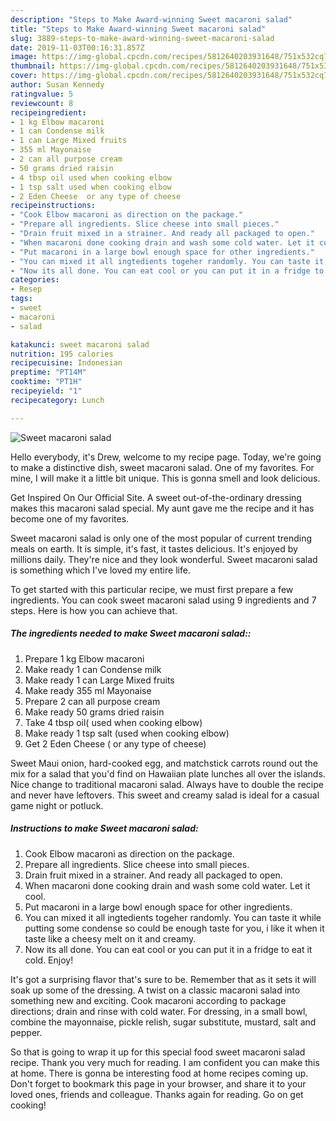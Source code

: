 ```yaml
---
description: "Steps to Make Award-winning Sweet macaroni salad"
title: "Steps to Make Award-winning Sweet macaroni salad"
slug: 3889-steps-to-make-award-winning-sweet-macaroni-salad
date: 2019-11-03T00:16:31.857Z
image: https://img-global.cpcdn.com/recipes/5812640203931648/751x532cq70/sweet-macaroni-salad-recipe-main-photo.jpg
thumbnail: https://img-global.cpcdn.com/recipes/5812640203931648/751x532cq70/sweet-macaroni-salad-recipe-main-photo.jpg
cover: https://img-global.cpcdn.com/recipes/5812640203931648/751x532cq70/sweet-macaroni-salad-recipe-main-photo.jpg
author: Susan Kennedy
ratingvalue: 5
reviewcount: 8
recipeingredient:
- 1 kg Elbow macaroni
- 1 can Condense milk
- 1 can Large Mixed fruits
- 355 ml Mayonaise
- 2 can all purpose cream
- 50 grams dried raisin
- 4 tbsp oil used when cooking elbow
- 1 tsp salt used when cooking elbow
- 2 Eden Cheese  or any type of cheese
recipeinstructions:
- "Cook Elbow macaroni as direction on the package."
- "Prepare all ingredients. Slice cheese into small pieces."
- "Drain fruit mixed in a strainer. And ready all packaged to open."
- "When macaroni done cooking drain and wash some cold water. Let it cool."
- "Put macaroni in a large bowl enough space for other ingredients."
- "You can mixed it all ingtedients togeher randomly. You can taste it while putting some condense so could be enough taste for you, i like it when it taste like a cheesy melt on it and creamy."
- "Now its all done. You can eat cool or you can put it in a fridge to eat it cold. Enjoy!"
categories:
- Resep
tags:
- sweet
- macaroni
- salad

katakunci: sweet macaroni salad
nutrition: 195 calories
recipecuisine: Indonesian
preptime: "PT14M"
cooktime: "PT1H"
recipeyield: "1"
recipecategory: Lunch

---
```



![Sweet macaroni salad](https://img-global.cpcdn.com/recipes/5812640203931648/751x532cq70/sweet-macaroni-salad-recipe-main-photo.jpg)

Hello everybody, it's Drew, welcome to my recipe page. Today, we're going to make a distinctive dish, sweet macaroni salad. One of my favorites. For mine, I will make it a little bit unique. This is gonna smell and look delicious.

Get Inspired On Our Official Site. A sweet out-of-the-ordinary dressing makes this macaroni salad special. My aunt gave me the recipe and it has become one of my favorites.

Sweet macaroni salad is only one of the most popular of current trending meals on earth. It is simple, it's fast, it tastes delicious. It's enjoyed by millions daily. They're nice and they look wonderful. Sweet macaroni salad is something which I've loved my entire life.


To get started with this particular recipe, we must first prepare a few ingredients. You can cook sweet macaroni salad using 9 ingredients and 7 steps. Here is how you can achieve that.

##### The ingredients needed to make Sweet macaroni salad::

1. Prepare 1 kg Elbow macaroni
1. Make ready 1 can Condense milk
1. Make ready 1 can Large Mixed fruits
1. Make ready 355 ml Mayonaise
1. Prepare 2 can all purpose cream
1. Make ready 50 grams dried raisin
1. Take 4 tbsp oil( used when cooking elbow)
1. Make ready 1 tsp salt (used when cooking elbow)
1. Get 2 Eden Cheese ( or any type of cheese)


Sweet Maui onion, hard-cooked egg, and matchstick carrots round out the mix for a salad that you&#39;d find on Hawaiian plate lunches all over the islands. Nice change to traditional macaroni salad. Always have to double the recipe and never have leftovers. This sweet and creamy salad is ideal for a casual game night or potluck. 

##### Instructions to make Sweet macaroni salad:

1. Cook Elbow macaroni as direction on the package.
1. Prepare all ingredients. Slice cheese into small pieces.
1. Drain fruit mixed in a strainer. And ready all packaged to open.
1. When macaroni done cooking drain and wash some cold water. Let it cool.
1. Put macaroni in a large bowl enough space for other ingredients.
1. You can mixed it all ingtedients togeher randomly. You can taste it while putting some condense so could be enough taste for you, i like it when it taste like a cheesy melt on it and creamy.
1. Now its all done. You can eat cool or you can put it in a fridge to eat it cold. Enjoy!


It&#39;s got a surprising flavor that&#39;s sure to be. Remember that as it sets it will soak up some of the dressing. A twist on a classic macaroni salad into something new and exciting. Cook macaroni according to package directions; drain and rinse with cold water. For dressing, in a small bowl, combine the mayonnaise, pickle relish, sugar substitute, mustard, salt and pepper. 

So that is going to wrap it up for this special food sweet macaroni salad recipe. Thank you very much for reading. I am confident you can make this at home. There is gonna be interesting food at home recipes coming up. Don't forget to bookmark this page in your browser, and share it to your loved ones, friends and colleague. Thanks again for reading. Go on get cooking!
